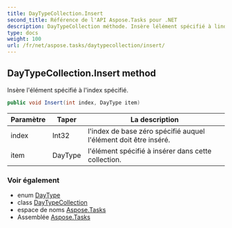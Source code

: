 ```yaml
---
title: DayTypeCollection.Insert
second_title: Référence de l'API Aspose.Tasks pour .NET
description: DayTypeCollection méthode. Insère lélément spécifié à lindex spécifié.
type: docs
weight: 100
url: /fr/net/aspose.tasks/daytypecollection/insert/
---
```

## DayTypeCollection.Insert method

Insère l'élément spécifié à l'index spécifié.

```csharp
public void Insert(int index, DayType item)
```

| Paramètre | Taper | La description |
| --- | --- | --- |
| index | Int32 | l'index de base zéro spécifié auquel l'élément doit être inséré. |
| item | DayType | l'élément spécifié à insérer dans cette collection. |

### Voir également

* enum [DayType](../../daytype/)
* class [DayTypeCollection](../)
* espace de noms [Aspose.Tasks](../../daytypecollection/)
* Assemblée [Aspose.Tasks](../../../)


